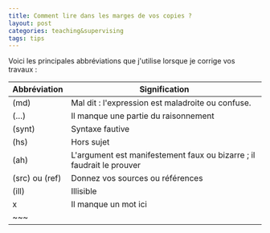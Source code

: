 ```yaml
---
title: Comment lire dans les marges de vos copies ?
layout: post
categories: teaching&supervising
tags: tips
---
```


Voici les principales abbréviations que j'utilise lorsque je corrige vos travaux :

Abbréviation | Signification
--- | ---
(md) | Mal dit : l'expression est maladroite ou confuse.
(…) | Il manque une partie du raisonnement
(synt) | Syntaxe fautive
(hs) | Hors sujet
(ah) | L'argument est manifestement faux ou bizarre ; il faudrait le prouver
(src) ou (ref) | Donnez vos sources ou références
(ill) | Illisible
x | Il manque un mot ici
~~~ | 
